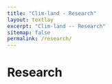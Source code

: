 ```yaml
---
title: "Clim-land - Research"
layout: textlay
excerpt: "Clim-land -- Research"
sitemap: false
permalink: /research/
---
```


# Research


